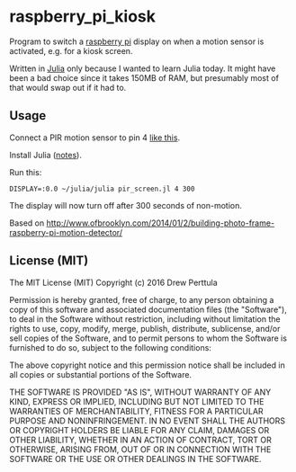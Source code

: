 # raspberry_pi_kiosk

Program to switch a [raspberry pi](https://www.raspberrypi.org/)
display on when a motion sensor is activated, e.g. for a kiosk
screen.

Written in [Julia](http://julialang.org/) only because I wanted to
learn Julia today. It might have been a bad choice since it takes
150MB of RAM, but presumably most of that would swap out if it had to.

Usage
-----

Connect a PIR motion sensor to pin 4 
[like this](http://www.raspberrypi-spy.co.uk/2013/01/cheap-pir-sensors-and-the-raspberry-pi-part-1/).

Install Julia ([notes](https://drewp.quickwitretort.com/2016/04/30/0)).

Run this:

```
DISPLAY=:0.0 ~/julia/julia pir_screen.jl 4 300
```

The display will now turn off after 300 seconds of non-motion.

Based on
http://www.ofbrooklyn.com/2014/01/2/building-photo-frame-raspberry-pi-motion-detector/

License (MIT)
-------------

The MIT License (MIT)
Copyright (c) 2016 Drew Perttula

Permission is hereby granted, free of charge, to any person obtaining
a copy of this software and associated documentation files (the
"Software"), to deal in the Software without restriction, including
without limitation the rights to use, copy, modify, merge, publish,
distribute, sublicense, and/or sell copies of the Software, and to
permit persons to whom the Software is furnished to do so, subject to
the following conditions:

The above copyright notice and this permission notice shall be
included in all copies or substantial portions of the Software.

THE SOFTWARE IS PROVIDED "AS IS", WITHOUT WARRANTY OF ANY KIND,
EXPRESS OR IMPLIED, INCLUDING BUT NOT LIMITED TO THE WARRANTIES OF
MERCHANTABILITY, FITNESS FOR A PARTICULAR PURPOSE AND
NONINFRINGEMENT. IN NO EVENT SHALL THE AUTHORS OR COPYRIGHT HOLDERS BE
LIABLE FOR ANY CLAIM, DAMAGES OR OTHER LIABILITY, WHETHER IN AN ACTION
OF CONTRACT, TORT OR OTHERWISE, ARISING FROM, OUT OF OR IN CONNECTION
WITH THE SOFTWARE OR THE USE OR OTHER DEALINGS IN THE SOFTWARE.
